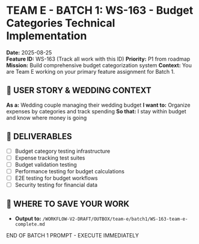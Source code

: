 # TEAM E - BATCH 1: WS-163 - Budget Categories Technical Implementation

**Date:** 2025-08-25  
**Feature ID:** WS-163 (Track all work with this ID)
**Priority:** P1 from roadmap
**Mission:** Build comprehensive budget categorization system
**Context:** You are Team E working on your primary feature assignment for Batch 1.

## 🎯 USER STORY & WEDDING CONTEXT
**As a:** Wedding couple managing their wedding budget
**I want to:** Organize expenses by categories and track spending
**So that:** I stay within budget and know where money is going

## 🚀 DELIVERABLES
- [ ] Budget category testing infrastructure
- [ ] Expense tracking test suites
- [ ] Budget validation testing
- [ ] Performance testing for budget calculations
- [ ] E2E testing for budget workflows
- [ ] Security testing for financial data

## 💾 WHERE TO SAVE YOUR WORK
- **Output to:** `/WORKFLOW-V2-DRAFT/OUTBOX/team-e/batch1/WS-163-team-e-complete.md`

END OF BATCH 1 PROMPT - EXECUTE IMMEDIATELY
